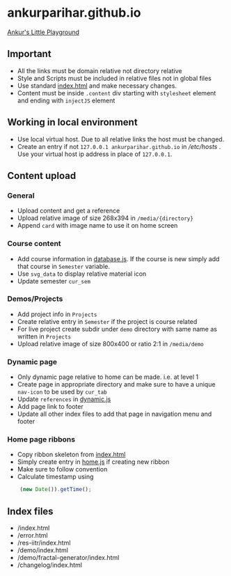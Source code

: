 # ankurparihar.github.io
[Ankur's Little Playground](https://ankurparihar.github.io)

## Important
- All the links must be domain relative not directory relative
- Style and Scripts must be included in relative files not in global files
- Use standard [index.html](index.html) and make necessary changes.
- Content must be inside `.content` div starting with `stylesheet` element and ending with `injectJS` element

## Working in local environment
- Use local virtual host. Due to all relative links the host must be changed.
- Create an entry if not `127.0.0.1 ankurparihar.github.io` in */etc/hosts* . Use your virtual host ip address in place of `127.0.0.1`.

## Content upload

### General
- Upload content and get a reference
- Upload relative image  of size 268x394 in `/media/{directory}`
- Append `card` with image name to use it on home screen

### Course content
- Add course information in [database.js](/media/database.js). If the course is new simply add that course in `Semester` variable.
- Use `svg_data` to display relative material icon
- Update semester `cur_sem`

### Demos/Projects
- Add project info in `Projects`
- Create relative entry in `Semester` if the project is course related
- For live project create subdir under `demo` directory with same name as written in `Projects`
- Upload relative image of size 800x400 or ratio 2:1 in `/media/demo`

### Dynamic page
- Only dynamic page relative to home can be made. i.e. at level 1
- Create page in appropriate directory and make sure to have a unique `nav-icon` to be used by `cur_tab`
- Update `references` in [dynamic.js](/media/dynamic.js)
- Add page link to footer
- Update all other index files to add that page in navigation menu and footer

### Home page ribbons
- Copy ribbon skeleton from [index.html](index.html)
- Simply create entry in [home.js](/media/home.js) if creating new ribbon
- Make sure to follow convention
- Calculate timestamp using
```javascript
	(new Date()).getTime();
```

## Index files
- /index.html
- /error.html
- /res-iitr/index.html
- /demo/index.html
- /demo/fractal-generator/index.html
- /changelog/index.html